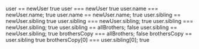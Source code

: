 user == newUser
true
user === newUser
true
user.name === newUser.name;
true
user.name == newUser.name;
true
user.sibling == newUser.sibling
true
user.sibling === newUser.sibling;
true
user.sibling === newUser.sibling;
true
user.sibling == allBrothers;
false
user.sibling == newUser.sibling;
true
brothersCopy === allBrothers;
false
brothersCopy == user.sibling
true
brothersCopy[0] === user.sibling[0];
true
